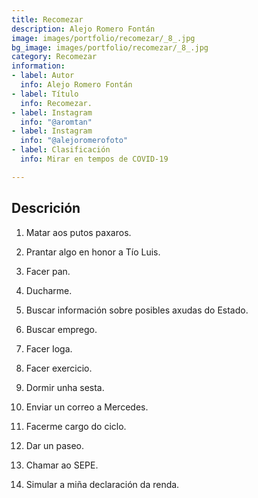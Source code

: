 ```yaml
---
title: Recomezar
description: Alejo Romero Fontán
image: images/portfolio/recomezar/_8_.jpg
bg_image: images/portfolio/recomezar/_8_.jpg
category: Recomezar
information:
- label: Autor
  info: Alejo Romero Fontán
- label: Título
  info: Recomezar.
- label: Instagram
  info: "@aromtan"
- label: Instagram
  info: "@alejoromerofoto"
- label: Clasificación
  info: Mirar en tempos de COVID-19

---
```

## Descrición

1. Matar aos putos paxaros.

2. Prantar algo en honor a Tío Luis.

3. Facer pan.

4. Ducharme.

5. Buscar información sobre posibles axudas do Estado.

6. Buscar emprego.

7. Facer Ioga.

8. Facer exercicio.

9. Dormir unha sesta.

10. Enviar un correo a Mercedes.

11. Facerme cargo do ciclo.

12. Dar un paseo.

13. Chamar ao SEPE.

14. Simular a miña declaración da renda.